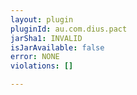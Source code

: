 ```yaml
---
layout: plugin
pluginId: au.com.dius.pact
jarSha1: INVALID
isJarAvailable: false
error: NONE
violations: []

---
```

